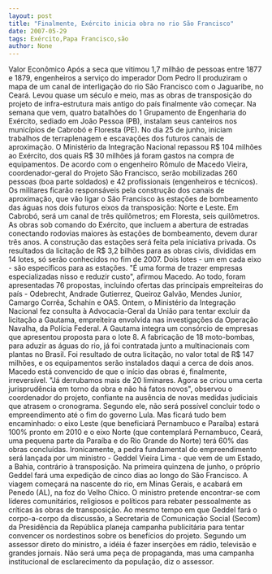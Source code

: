 ```yaml
---
layout: post
title: "Finalmente, Exército inicia obra no rio São Francisco"
date: 2007-05-29
tags: Exército,Papa Francisco,são
author: None
---
```

Valor Econ&ocirc;mico
Ap&oacute;s a seca que vitimou 1,7 milh&atilde;o de pessoas entre 1877 e 1879, engenheiros a servi&ccedil;o do imperador Dom Pedro II produziram o mapa de um canal de interliga&ccedil;&atilde;o do rio S&atilde;o Francisco com o Jaguaribe, no Cear&aacute;.
Levou quase um s&eacute;culo e meio, mas as obras de transposi&ccedil;&atilde;o do projeto de infra-estrutura mais antigo do pa&iacute;s finalmente v&atilde;o come&ccedil;ar. Na semana que vem, quatro batalh&otilde;es do 1 Grupamento de Engenharia do Ex&eacute;rcito, sediado em Jo&atilde;o Pessoa (PB), instalam seus canteiros nos munic&iacute;pios de Cabrob&oacute; e Floresta (PE). No dia 25 de junho, iniciam trabalhos de terraplenagem e escava&ccedil;&otilde;es dos futuros canais de aproxima&ccedil;&atilde;o.
O Minist&eacute;rio da Integra&ccedil;&atilde;o Nacional repassou R$ 104 milh&otilde;es ao Ex&eacute;rcito, dos quais R$ 30 milh&otilde;es j&aacute; foram gastos na compra de equipamentos. De acordo com o engenheiro R&ocirc;mulo de Macedo Vieira, coordenador-geral do Projeto S&atilde;o Francisco, ser&atilde;o mobilizadas 260 pessoas (boa parte soldados) e 42 profissionais (engenheiros e t&eacute;cnicos).
Os militares ficar&atilde;o respons&aacute;veis pela constru&ccedil;&atilde;o dos canais de aproxima&ccedil;&atilde;o, que v&atilde;o ligar o S&atilde;o Francisco &agrave;s esta&ccedil;&otilde;es de bombeamento das &aacute;guas nos dois futuros eixos da transposi&ccedil;&atilde;o: Norte e Leste. Em Cabrob&oacute;, ser&aacute; um canal de tr&ecirc;s quil&ocirc;metros; em Floresta, seis quil&ocirc;metros. As obras sob comando do Ex&eacute;rcito, que incluem a abertura de estradas conectando rodovias maiores &agrave;s esta&ccedil;&otilde;es de bombeamento, devem durar tr&ecirc;s anos. 
A constru&ccedil;&atilde;o das esta&ccedil;&otilde;es ser&aacute; feita pela iniciativa privada. Os resultados da licita&ccedil;&atilde;o de R$ 3,2 bilh&otilde;es para as obras civis, divididas em 14 lotes, s&oacute; ser&atilde;o conhecidos no fim de 2007. Dois lotes - um em cada eixo - s&atilde;o espec&iacute;ficos para as esta&ccedil;&otilde;es. &quot;&Eacute; uma forma de trazer empresas especializadas nisso e reduzir custo&quot;, afirmou Macedo. Ao todo, foram apresentadas 76 propostas, incluindo ofertas das principais empreiteiras do pa&iacute;s - Odebrecht, Andrade Gutierrez, Queiroz Galv&atilde;o, Mendes Junior, Camargo Corr&ecirc;a, Schahin e OAS.
Ontem, o Minist&eacute;rio da Integra&ccedil;&atilde;o Nacional fez consulta &agrave; Advocacia-Geral da Uni&atilde;o para tentar excluir da licita&ccedil;&atilde;o a Gautama, empreiteira envolvida nas investiga&ccedil;&otilde;es da Opera&ccedil;&atilde;o Navalha, da Pol&iacute;cia Federal. A Gautama integra um cons&oacute;rcio de empresas que apresentou proposta para o lote 8.
A fabrica&ccedil;&atilde;o de 18 moto-bombas, para aduzir as &aacute;guas do rio, j&aacute; foi contratada junto a multinacionais com plantas no Brasil. Foi resultado de outra licita&ccedil;&atilde;o, no valor total de R$ 147 milh&otilde;es, e os equipamentos ser&atilde;o instalados daqui a cerca de dois anos.
Macedo est&aacute; convencido de que o in&iacute;cio das obras &eacute;, finalmente, irrevers&iacute;vel. &quot;J&aacute; derrubamos mais de 20 liminares. Agora se criou uma certa jurisprud&ecirc;ncia em torno da obra e n&atilde;o h&aacute; fatos novos&quot;, observou o coordenador do projeto, confiante na aus&ecirc;ncia de novas medidas judiciais que atrasem o cronograma.
Segundo ele, n&atilde;o ser&aacute; poss&iacute;vel concluir todo o empreendimento at&eacute; o fim do governo Lula. Mas ficar&aacute; tudo bem encaminhado: o eixo Leste (que beneficiar&aacute; Pernambuco e Para&iacute;ba) estar&aacute; 100% pronto em 2010 e o eixo Norte (que contemplar&aacute; Pernambuco, Cear&aacute;, uma pequena parte da Para&iacute;ba e do Rio Grande do Norte) ter&aacute; 60% das obras conclu&iacute;das. Ironicamente, a pedra fundamental do empreendimento ser&aacute; lan&ccedil;ada por um ministro - Geddel Vieira Lima - que vem de um Estado, a Bahia, contr&aacute;rio &agrave; transposi&ccedil;&atilde;o. Na primeira quinzena de junho, o pr&oacute;prio Geddel far&aacute; uma expedi&ccedil;&atilde;o de cinco dias ao longo do S&atilde;o Francisco. A viagem come&ccedil;ar&aacute; na nascente do rio, em Minas Gerais, e acabar&aacute; em Penedo (AL), na foz do Velho Chico. O ministro pretende encontrar-se com l&iacute;deres comunit&aacute;rios, religiosos e pol&iacute;ticos para rebater pessoalmente as cr&iacute;ticas &agrave;s obras de transposi&ccedil;&atilde;o.
Ao mesmo tempo em que Geddel far&aacute; o corpo-a-corpo da discuss&atilde;o, a Secretaria de Comunica&ccedil;&atilde;o Social (Secom) da Presid&ecirc;ncia da Rep&uacute;blica planeja campanha publicit&aacute;ria para tentar convencer os nordestinos sobre os benef&iacute;cios do projeto. Segundo um assessor direto do ministro, a id&eacute;ia &eacute; fazer inser&ccedil;&otilde;es em r&aacute;dio, televis&atilde;o e grandes jornais. N&atilde;o ser&aacute; uma pe&ccedil;a de propaganda, mas uma campanha institucional de esclarecimento da popula&ccedil;&atilde;o, diz o assessor. 